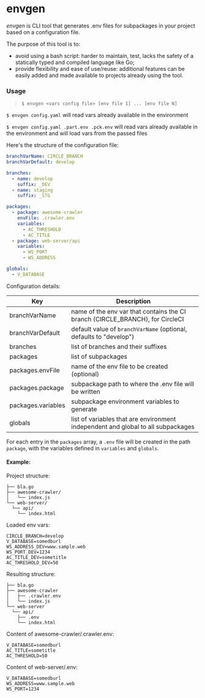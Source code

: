 # envgen

_envgen_ is CLI tool that generates .env files for subpackages in your project based on a configuration file.

The purpose of this tool is to:
 - avoid using a bash script: harder to maintain, test, lacks the safety 
 of a statically typed and compiled language like Go;
 - provide flexibility and ease of use/reuse: additional features can be 
 easily added and made available to projects already using the tool.

### Usage

> `$ envgen <vars config file> [env file 1] ... [env file N]`

`$ envgen config.yaml` will read vars already available in the environment

`$ envgen config.yaml .part.env .pck.env` will read vars already available in the environment and will load vars from the passed files

Here's the structure of the configuration file:

```yaml
branchVarName: CIRCLE_BRANCH
branchVarDefault: develop

branches:
  - name: develop
    suffix: _DEV
  - name: staging
    suffix: _STG

packages:
  - package: awesome-crawler
    envFile: .crawler.env
    variables:
      - AC_THRESHOLD
      - AC_TITLE
  - package: web-server/api
    variables:
      - WS_PORT
      - WS_ADDRESS

globals:
  - V_DATABASE
```

Configuration details:

| Key               | Description |
| ----------------- | ------------- |
| branchVarName     | name of the env var that contains the CI branch (CIRCLE_BRANCH), for CircleCI |
| branchVarDefault  | default value of `branchVarName` (optional, defaults to "develop") |
| branches          | list of branches and their suffixes |
| packages          | list of subpackages |
| packages.envFile  | name of the env file to be created (optional) |
| packages.package  | subpackage path to where the .env file will be written |
| packages.variables| subpackage environment variables to generate |
| globals           | list of variables that are environment independent and global to all subpackages |

For each entry in the `packages` array, a `.env` file will be created in the path `package`, 
with the variables defined in `variables` and `globals`.

#### Example:

Project structure:
```
├── bla.go 
├── awesome-crawler/
│   └── index.js
└── web-server/
  └── api/
    └── index.html
```

Loaded env vars:
```
CIRCLE_BRANCH=develop
V_DATABASE=somedburl
WS_ADDRESS_DEV=www.sample.web
WS_PORT_DEV=1234
AC_TITLE_DEV=sometitle 
AC_THRESHOLD_DEV=50
```
 
Resulting structure:
```
├── bla.go 
├── awesome-crawler
│   ├── .crawler.env
│   └── index.js
└── web-server
  └── api/
    ├── .env
    └── index.html
```

Content of awesome-crawler/.crawler.env:
```
V_DATABASE=somedburl
AC_TITLE=sometitle
AC_THRESHOLD=50
```

Content of web-server/.env:
```
V_DATABASE=somedburl
WS_ADDRESS=www.sample.web
WS_PORT=1234
```

